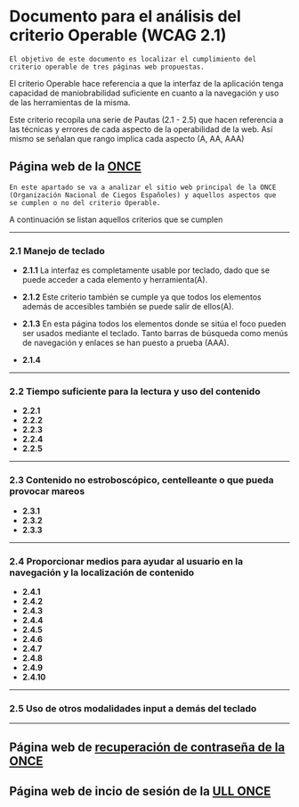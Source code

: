 # Documento para el análisis del criterio Operable  (WCAG 2.1)
    El objetivo de este documento es localizar el cumplimiento del 
    criterio operable de tres páginas web propuestas.

El criterio Operable hace referencia a que la interfaz de la aplicación tenga capacidad
de maniobrabilidad suficiente en cuanto a la navegación y uso de las herramientas de la misma.

Este criterio recopila una serie de Pautas (2.1 - 2.5) que hacen referencia a las técnicas y errores
de cada aspecto de la operabilidad de la web. Así mismo se señalan que rango implica cada aspecto 
(A, AA, AAA)


## Página web de la [ONCE](https://www.once.es/)
    En este apartado se va a analizar el sitio web principal de la ONCE 
    (Organización Nacional de Ciegos Españoles) y aquellos aspectos que 
    se cumplen o no del criterio Operable.

A continuación se listan aquellos criterios que se cumplen
*** 
### 2.1 Manejo de teclado

- **2.1.1** 
    La interfaz es completamente usable por teclado, dado que se puede acceder a cada elemento y herramienta(A).

- **2.1.2**
    Este criterio también se cumple ya que todos los elementos además de accesibles también se puede salir de ellos(A).

- **2.1.3**
    En esta página todos los elementos donde se sitúa el foco pueden ser usados mediante el teclado. Tanto barras de búsqueda como menús de navegación y enlaces se han puesto a prueba (AAA).

- **2.1.4**


***
### 2.2 Tiempo suficiente para la lectura y uso del contenido

- **2.2.1**
- **2.2.2**
- **2.2.3**
- **2.2.4**
- **2.2.5**
***
### 2.3 Contenido no estroboscópico, centelleante o que pueda provocar mareos

- **2.3.1**
- **2.3.2**
- **2.3.3**
***
### 2.4 Proporcionar medios para ayudar al usuario en la navegación y la localización de contenido

- **2.4.1**
- **2.4.2**
- **2.4.3**
- **2.4.4**
- **2.4.5**
- **2.4.6**
- **2.4.7**
- **2.4.8**
- **2.4.9**
- **2.4.10**
***
### 2.5 Uso de otros modalidades input a demás del teclado

***


## Página web de [recuperación de contraseña de la ONCE](https://www.juegosonce.es/recordar-password)


## Página web de incio de sesión de la [ULL ONCE](https://login.ull.es/cas-1/login)
